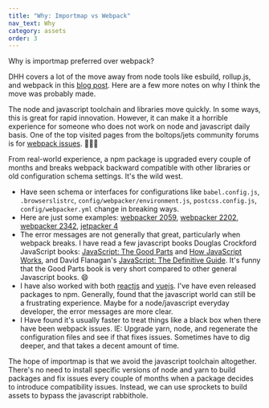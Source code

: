 ```yaml
---
title: "Why: Importmap vs Webpack"
nav_text: Why
category: assets
order: 3
---
```


Why is importmap preferred over webpack?

DHH covers a lot of the move away from node tools like esbuild, rollup.js, and webpack in this [blog post](https://world.hey.com/dhh/rails-7-will-have-three-great-answers-to-javascript-in-2021-8d68191b). Here are a few more notes on why I think the move was probably made.

The node and javascript toolchain and libraries move quickly. In some ways, this is great for rapid innovation. However, it can make it a horrible experience for someone who does not work on node and javascript daily basis. One of the top visited pages from the boltops/jets community forums is for [webpack issues](https://community.boltops.com/t/webpack-has-been-initialised-using-a-configuration-object-that-does-not-match-the-api-schema/118). 🤦🏻‍♂️

From real-world experience, a npm package is upgraded every couple of months and breaks webpack backward compatible with other libraries or old configuration schema settings. It's the wild west.

* Have seen schema or interfaces for configurations like `babel.config.js`, `.browserslistrc`, `config/webpacker/environment.js`, `postcss.config.js`, `config/webpacker.yml` change in breaking ways.
* Here are just some examples: [webpacker 2059](https://github.com/rails/webpacker/issues/2059), [webpacker 2202](https://github.com/rails/webpacker/issues/2202), [webpacker 2342](https://github.com/rails/webpacker/issues/2342), [jetpacker 4](https://github.com/tongueroo/jetpacker/pull/4)
* The error messages are not generally that great, particularly when webpack breaks. I have read a few javascript books Douglas Crockford JavaScript books: [JavaScript: The Good Parts](https://amzn.to/43KKSKS) and [How JavaScript Works](https://amzn.to/3KbEWDt), and David Flanagan's [JavaScript: The Definitive Guide](https://amzn.to/3rHh8RH). It's funny that the Good Parts book is very short compared to other general Javascript books. 😄
* I have also worked with both [reactjs](https://react.dev/) and [vuejs](https://vuejs.org/). I've have even released packages to npm. Generally, found that the javascript world can still be a frustrating experience. Maybe for a node/javascript everyday developer, the error messages are more clear.
* I Have found it's usually faster to treat things like a black box when there have been webpack issues. IE: Upgrade yarn, node, and regenerate the configuration files and see if that fixes issues. Sometimes have to dig deeper, and that takes a decent amount of time.

The hope of importmap is that we avoid the javascript toolchain altogether. There's no need to install specific versions of node and yarn to build packages and fix issues every couple of months when a package decides to introduce compatibility issues. Instead, we can use sprockets to build assets to bypass the javascript rabbithole.
